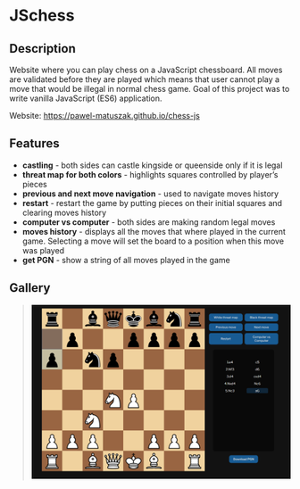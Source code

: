 # JSchess

## Description
Website where you can play chess on a JavaScript chessboard. All moves are validated before they are played which means that user cannot play a move that would be illegal in normal chess game. 
Goal of this project was to write vanilla JavaScript (ES6) application.

Website: https://pawel-matuszak.github.io/chess-js

## Features
* __castling__ - both sides can castle kingside or queenside only if it is legal
* __threat map for both colors__ - highlights squares controlled by player’s pieces
* __previous and next move navigation__ - used to navigate moves history
* __restart__ - restart the game by putting pieces on their initial squares and clearing moves history
* __computer vs computer__ - both sides are making random legal moves
* __moves history__ - displays all the moves that where played in the current game. Selecting a move will set the board to a position when this move was played
* __get PGN__ - show a string of all moves played in the game 

## Gallery
>![chess board](/src/images/s.PNG)
